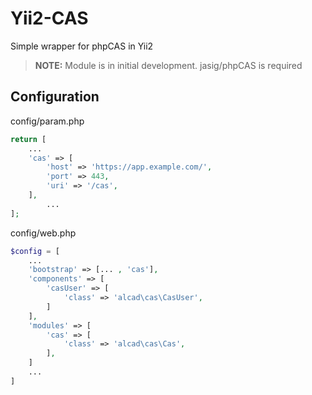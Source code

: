 # Yii2-CAS
Simple wrapper for phpCAS in Yii2

> **NOTE:** Module is in initial development.
jasig/phpCAS is required

## Configuration

config/param.php
```php
return [
	...
	'cas' => [
		'host' => 'https://app.example.com/',
		'port' => 443,
		'uri' => '/cas',
	],
        ...
];
```

config/web.php
```php
$config = [
	...
	'bootstrap' => [... , 'cas'],
	'components' => [
		'casUser' => [
			'class' => 'alcad\cas\CasUser',
		]
	],
	'modules' => [
		'cas' => [
			'class' => 'alcad\cas\Cas',
		],
	]
	...
]
```

